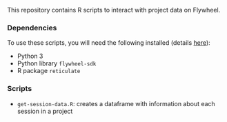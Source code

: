 
This repository contains R scripts to interact with project data on Flywheel. 

### Dependencies

To use these scripts, you will need the following installed (details [here](https://flywheel-io.gitlab.io/product/backend/sdk/branches/master/python/python_sdk_with_r.html)):

- Python 3
- Python library `flywheel-sdk`
- R package `reticulate`

### Scripts

- `get-session-data.R`: creates a dataframe with information about each session in a project
